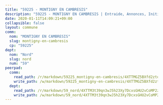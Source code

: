 ```yaml
---
title: "59225 - MONTIGNY EN CAMBRESIS"
description: "59225 - MONTIGNY EN CAMBRESIS | Entraide, Annonces, Initiatives"
date: 2020-01-11T14:09:21+09:00
collapsible: false
layout: commune
comm:
  nom: "MONTIGNY EN CAMBRESIS"
  slug: montigny-en-cambresis
  cp: "59225"
dept:
  nom: "Nord"
  slug: nord
  num: "59"
peerpad:
  comm:
    read_path: /r/markdown/59225_montigny-en-cambresis/4XTTMGZ5BXfd2ztogLEmyeoX9DyYVT8yyYjDU5DJt9FH3RvQ6
    write_path: /w/markdown/59225_montigny-en-cambresis/4XTTMGZ5BXfd2ztogLEmyeoX9DyYVT8yyYjDU5DJt9FH3RvQ6-K3TgUQ8aMjN5VuPDBbiG96sY2rTPrq6XHoHF1J6Ha2z3wTupwE7yizkMv2GBDkANpfVufgNBs3mvBf8r79NN5MEmhbZkuKzQwyRJ4VUC6FhnnDQCLEU3H5Y3x8cwSndMyv1yGSBp
  dept:
    read_path: /r/markdown/59_nord/4XTTM3t39qn3wJ5h23Xy7DcxsGHU2vCoMP2z3iS4TUn3TrtdJ
    write_path: /w/markdown/59_nord/4XTTM3t39qn3wJ5h23Xy7DcxsGHU2vCoMP2z3iS4TUn3TrtdJ-K3TgTuZGkuZqXfr6fpmH7pGsMT6ndvZQMyRDze5QBt7XScLWHoBi246kLoDKpTH2Yo4f3AFSSJqGc2ozvNww7qPLqsDjpvahxCbQ6F5znbfjp6kVgaDcTYc9LyhwSfYuCevnvZUQ
---
```


